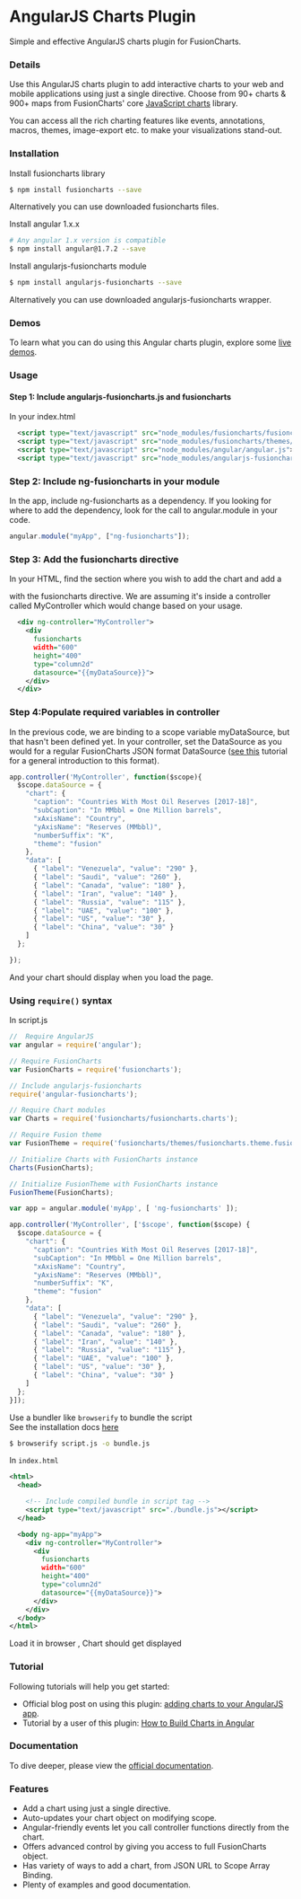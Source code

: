 # AngularJS Charts Plugin

Simple and effective AngularJS charts plugin for FusionCharts.

### Details
Use this AngularJS charts plugin to add interactive charts to your web and mobile applications using just a single directive. Choose from 90+ charts & 900+ maps from FusionCharts' core [JavaScript charts](http://www.fusioncharts.com/) library.

 You can access all the rich charting features like events, annotations, macros, themes, image-export etc. to make your visualizations stand-out.

 ### Installation
 

 Install fusioncharts library
 ```bash
 $ npm install fusioncharts --save
 ```  
 Alternatively you can use downloaded fusioncharts files.


 Install angular 1.x.x 
 ```bash
 # Any angular 1.x version is compatible
 $ npm install angular@1.7.2 --save 
 ```
 
 Install angularjs-fusioncharts module
 ```bash
 $ npm install angularjs-fusioncharts --save
 ```
 Alternatively you can use downloaded angularjs-fusioncharts wrapper.
 

### Demos
To learn what you can do using this Angular charts plugin, explore some [live demos](http://www.fusioncharts.com/angularjs-charts/).

### Usage
#### Step 1: Include angularjs-fusioncharts.js and fusioncharts
In your index.html
```xml
  <script type="text/javascript" src="node_modules/fusioncharts/fusioncharts.js"></script>
  <script type="text/javascript" src="node_modules/fusioncharts/themes/fusioncharts.theme.fusion.js"></script>
  <script type="text/javascript" src="node_modules/angular/angular.js"></script>
  <script type="text/javascript" src="node_modules/angularjs-fusioncharts/angularjs-fusioncharts.js"></script>
```

### Step 2: Include ng-fusioncharts in your module
In the app, include ng-fusioncharts as a dependency. If you looking for where to add the dependency, look for the call to angular.module in your code.

```javascript
angular.module("myApp", ["ng-fusioncharts"]);
```

### Step 3: Add the fusioncharts directive
In your HTML, find the section where you wish to add the chart and add a <div> with the fusioncharts directive. We are assuming it's inside a controller called MyController which would change based on your usage.

```xml
  <div ng-controller="MyController">
    <div
      fusioncharts
      width="600"
      height="400"
      type="column2d"
      datasource="{{myDataSource}}">
    </div>
  </div>
```

### Step 4:Populate required variables in controller
In the previous code, we are binding to a scope variable myDataSource, but that hasn't been defined yet. In your controller, set the DataSource as you would for a regular FusionCharts JSON format DataSource ([see this](http://docs.fusioncharts.com/tutorial-getting-started-your-first-charts-building-your-first-chart.html) tutorial for a general introduction to this format).


```javascript
app.controller('MyController', function($scope){
  $scope.dataSource = {
    "chart": {
      "caption": "Countries With Most Oil Reserves [2017-18]",
      "subCaption": "In MMbbl = One Million barrels",
      "xAxisName": "Country",
      "yAxisName": "Reserves (MMbbl)",
      "numberSuffix": "K",
      "theme": "fusion"
    },
    "data": [
      { "label": "Venezuela", "value": "290" },
      { "label": "Saudi", "value": "260" },
      { "label": "Canada", "value": "180" },
      { "label": "Iran", "value": "140" },
      { "label": "Russia", "value": "115" },
      { "label": "UAE", "value": "100" },
      { "label": "US", "value": "30" },
      { "label": "China", "value": "30" }
    ]
  };

});
```
And your chart should display when you load the page.

### Using `require()` syntax
In script.js
```javascript
//  Require AngularJS 
var angular = require('angular');

// Require FusionCharts 
var FusionCharts = require('fusioncharts');

// Include angularjs-fusioncharts 
require('angular-fusioncharts');

// Require Chart modules 
var Charts = require('fusioncharts/fusioncharts.charts');

// Require Fusion theme
var FusionTheme = require('fusioncharts/themes/fusioncharts.theme.fusion');

// Initialize Charts with FusionCharts instance
Charts(FusionCharts);

// Initialize FusionTheme with FusionCharts instance
FusionTheme(FusionCharts);

var app = angular.module('myApp', [ 'ng-fusioncharts' ]);

app.controller('MyController', ['$scope', function($scope) {
  $scope.dataSource = {
    "chart": {
      "caption": "Countries With Most Oil Reserves [2017-18]",
      "subCaption": "In MMbbl = One Million barrels",
      "xAxisName": "Country",
      "yAxisName": "Reserves (MMbbl)",
      "numberSuffix": "K",
      "theme": "fusion"
    },
    "data": [
      { "label": "Venezuela", "value": "290" },
      { "label": "Saudi", "value": "260" },
      { "label": "Canada", "value": "180" },
      { "label": "Iran", "value": "140" },
      { "label": "Russia", "value": "115" },
      { "label": "UAE", "value": "100" },
      { "label": "US", "value": "30" },
      { "label": "China", "value": "30" }
    ]
  };
}]);
```
Use a bundler like `browserify` to bundle the script   
See the installation docs [here](http://browserify.org/)

```bash
$ browserify script.js -o bundle.js
```
In `index.html`
```xml
<html>
  <head>

    <!-- Include compiled bundle in script tag -->
    <script type="text/javascript" src="./bundle.js"></script>
  </head>

  <body ng-app="myApp">
    <div ng-controller="MyController">
      <div
        fusioncharts
        width="600"
        height="400"
        type="column2d"
        datasource="{{myDataSource}}">
      </div>
    </div>
  </body>
</html>


```
Load  it in browser , Chart should get displayed

### Tutorial

Following tutorials will help you get started:

- Official blog post on using this plugin: [adding charts to your AngularJS app](http://www.fusioncharts.com/blog/2015/03/angular-fusioncharts/).
- Tutorial by a user of this plugin: [How to Build Charts in Angular](https://davidwalsh.name/angular-charts)

### Documentation
To dive deeper, please view the [official documentation](http://www.fusioncharts.com/dev/using-with-javascript-libraries/angularjs/introduction.html).


### Features

 - Add a chart using just a single directive.
 - Auto-updates your chart object on modifying scope.
 - Angular-friendly events let you call controller functions directly from the chart.
 - Offers advanced control by giving you access to full FusionCharts object.
 - Has variety of ways to add a chart, from JSON URL to Scope Array Binding.
 - Plenty of examples and good documentation.
